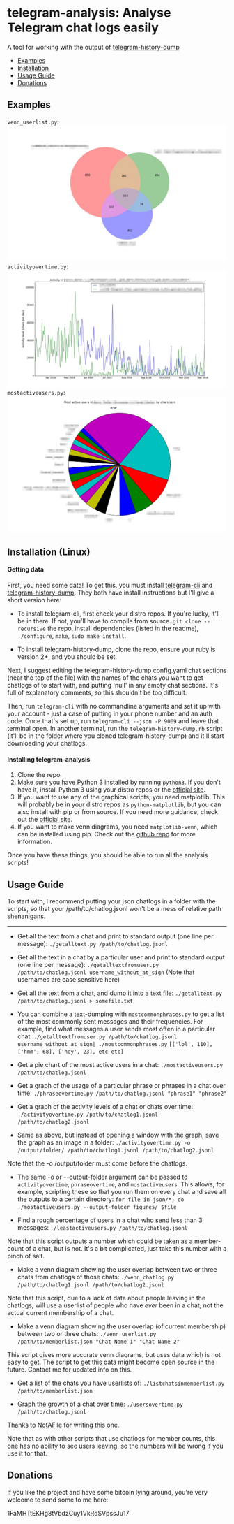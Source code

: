 telegram-analysis: Analyse Telegram chat logs easily
=====================================

A tool for working with the output of [telegram-history-dump](https://github.com/tvdstaaij/telegram-history-dump)

 - [Examples](#examples)
 - [Installation](#installation-linux)
 - [Usage Guide](#usage-guide)
 - [Donations](#donations)

Examples
---------------
`venn_userlist.py`: ![Venn diagram example](/examples/venn_example.jpg?raw=true)
`activityovertime.py`: ![Activity over time example chart](/examples/activityovertime_example.jpg?raw=true)
`mostactiveusers.py`: ![Most active users example chart](/examples/mostactiveusers_example.jpg?raw=true)

Installation (Linux)
---------------
#### Getting data

First, you need some data! To get this, you must install [telegram-cli](https://github.com/vysheng/tg) and [telegram-history-dump](https://github.com/tvdstaaij/telegram-history-dump).
They both have install instructions but I'll give a short version here:

- To install telegram-cli, first check your distro repos. If you're lucky, it'll be in there. If not, you'll have to compile from source. `git clone --recursive` the repo, install dependencies (listed in the readme), `./configure`, `make`, `sudo make install`.

- To install telegram-history-dump, clone the repo, ensure your ruby is version 2+, and you should be set.

Next, I suggest editing the telegram-history-dump config.yaml chat sections (near the top of the file) with the names of the chats you want to get chatlogs of to start with, and putting 'null' in any empty chat sections. It's full of explanatory comments, so this shouldn't be too difficult.

Then, run `telegram-cli` with no commandline arguments and set it up with your account - just a case of putting in your phone number and an auth code. Once that's set up, run `telegram-cli --json -P 9009` and leave that terminal open. In another terminal, run the `telegram-history-dump.rb` script (it'll be in the folder where you cloned telegram-history-dump) and it'll start downloading your chatlogs.

#### Installing telegram-analysis

 1. Clone the repo.
 2. Make sure you have Python 3 installed by running `python3`. If you don't have it, install Python 3 using your distro repos or the [official site](https://www.python.org/downloads/).
 3. If you want to use any of the graphical scripts, you need matplotlib. This will probably be in your distro repos as `python-matplotlib`, but you can also install with pip or from source. If you need more guidance, check out the [official site](http://matplotlib.org/users/installing.html).
 4. If you want to make venn diagrams, you need `matplotlib-venn`, which can be installed using pip. Check out the [github repo](https://github.com/konstantint/matplotlib-venn) for more information.

Once you have these things, you should be able to run all the analysis scripts!

Usage Guide
---------------
To start with, I recommend putting your json chatlogs in a folder with the scripts, so that your /path/to/chatlog.jsonl won't be a mess of relative path shenanigans.
______

 - Get all the text from a chat and print to standard output (one line per message): `./getalltext.py /path/to/chatlog.jsonl`

 - Get all the text in a chat by a particular user and print to standard output (one line per message): ` ./getalltextfromuser.py /path/to/chatlog.jsonl username_without_at_sign `
  (Note that usernames are case sensitive here)

 - Get all the text from a chat, and dump it into a text file: `./getalltext.py /path/to/chatlog.jsonl > somefile.txt`

 - You can combine a text-dumping with `mostcommonphrases.py` to get a list of the most commonly sent messages and their frequencies. For example, find what messages a user sends most often in a particular chat: `./getalltextfromuser.py /path/to/chatlog.jsonl username_without_at_sign| ./mostcommonphrases.py`
  `[['lol', 110], ['hmm', 68], ['hey', 23], etc etc]`

 - Get a pie chart of the most active users in a chat: `./mostactiveusers.py /path/to/chatlog.jsonl`

 - Get a graph of the usage of a particular phrase or phrases in a chat over time: `./phraseovertime.py /path/to/chatlog.jsonl "phrase1" "phrase2"`

 - Get a graph of the activity levels of a chat or chats over time:
`./activityovertime.py /path/to/chatlog1.jsonl /path/to/chatlog2.jsonl`

 - Same as above, but instead of opening a window with the graph, save the graph as an image in a folder: `./activityovertime.py -o /output/folder/ /path/to/chatlog1.jsonl /path/to/chatlog2.jsonl`

  Note that the -o /output/folder must come before the chatlogs.

- The same -o or --output-folder argument can be passed to `activityovertime`, `phraseovertime`, and `mostactiveusers`. This allows, for example, scripting these so that you run them on every chat and save all the outputs to a certain directory: `for file in json/*; do ./mostactiveusers.py --output-folder figures/ $file`

 - Find a rough percentage of users in a chat who send less than 3 messages: `./leastactiveusers.py /path/to/chatlog.jsonl`

  Note that this script outputs a number which could be taken as a member-count of a chat, but is not. It's a bit complicated, just take this number with a pinch of salt.

 - Make a venn diagram showing the user overlap between two or three chats from chatlogs of those chats: `./venn_chatlog.py /path/to/chatlog1.jsonl /path/to/chatlog2.jsonl`

  Note that this script, due to a lack of data about people leaving in the chatlogs, will use a userlist of people who have *ever* been in a chat, not the actual current membership of a chat.

 - Make a venn diagram showing the user overlap (of current membership) between two or three chats: `./venn_userlist.py /path/to/memberlist.json "Chat Name 1" "Chat Name 2"`

  This script gives more accurate venn diagrams, but uses data which is not easy to get. The script to get this data might become open source in the future. Contact me for updated info on this.

 - Get a list of the chats you have userlists of: `./listchatsinmemberlist.py /path/to/memberlist.json`

 - Graph the growth of a chat over time: `./usersovertime.py /path/to/chatlog.jsonl`

  Thanks to [NotAFile](https://github.com/NotAFile) for writing this one.

  Note that as with other scripts that use chatlogs for member counts, this one has no ability to see users leaving, so the numbers will be wrong if you use it for that.

Donations
-----
If you like the project and have some bitcoin lying around, you're very welcome to send some to me here:

1FaMHTtEKHg8tVbdzCuy1VkRdSVpssJu17